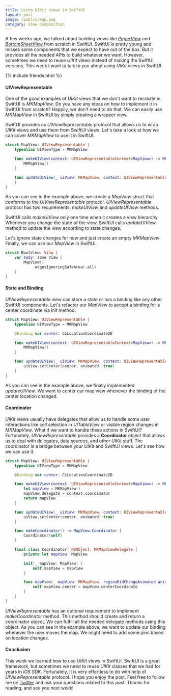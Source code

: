 ```yaml
---
title: Using UIKit views in SwiftUI
layout: post
image: /public/map.png
category: View Composition
---
```


A few weeks ago, we talked about building views like [*PagerView*](/2019/12/25/building-pager-view-in-swiftui/) and [*BottomSheetView*](/2019/12/11/building-bottom-sheet-in-swiftui/) from scratch in SwiftUI. SwiftUI is pretty young and misses some components that we expect to have out of the box. But it provides all the needed APIs to build whatever we want. However, sometimes we need to reuse *UIKit* views instead of making the SwiftUI versions. This week I want to talk to you about using *UIKit* views in SwiftUI.

{% include friends.html %}

#### UIViewRepresentable
One of the good examples of *UIKit* views that we don't want to recreate in SwiftUI is *MKMapView*. Do you have any ideas on how to implement it in SwiftUI from scratch? Happily, we don't need to do that. We can easily use *MKMapView* in SwiftUI by simply creating a wrapper view.

SwiftUI provides us *UIViewRepresentable* protocol that allows us to wrap *UIKit* views and use them from SwiftUI views. Let's take a look at how we can cover *MKMapView* to use it in SwiftUI.

```swift
struct MapView: UIViewRepresentable {
    typealias UIViewType = MKMapView

    func makeUIView(context: UIViewRepresentableContext<MapView>) -> MKMapView {
        MKMapView()
    }

    func updateUIView(_ uiView: MKMapView, context: UIViewRepresentableContext<MapView>) {
    }
}
```

As you can see in the example above, we create a *MapView* struct that conforms to the *UIViewRepresentable* protocol. *UIViewRepresentable* protocol has two requirements: *makeUIView* and *updateUIView* methods.

SwiftUI calls *makeUIView* only one time when it creates a view hierarchy. Whenever you change the state of the view, SwiftUI calls *updateUIView* method to update the view according to state changes.

Let's ignore state changes for now and just create an empty *MKMapView*. Finally, we can use our *MapView* in SwiftUI.

```swift
struct RootView: View {
    var body: some View {
        MapView()
            .edgesIgnoringSafeArea(.all)
    }
}
```

#### State and Binding
*UIViewRepresentable* view can store a state or has a binding like any other SwiftUI components. Let's refactor our *MapView* to accept a binding for a center coordinate via init method.

```swift
struct MapView: UIViewRepresentable {
    typealias UIViewType = MKMapView

    @Binding var center: CLLocationCoordinate2D

    func makeUIView(context: UIViewRepresentableContext<MapView>) -> MKMapView {
        MKMapView()
    }

    func updateUIView(_ uiView: MKMapView, context: UIViewRepresentableContext<MapView>) {
        uiView.setCenter(center, animated: true)
    }
}
```

As you can see in the example above, we finally implemented *updateUIView*. We want to center our map view whenever the binding of the center location changed.

#### Coordinator
*UIKit* views usually have delegates that allow us to handle some user interactions like cell selection in *UITableView* or visible region changes in *MKMapView*. What if we want to handle these actions in SwiftUI? Fortunately, *UIViewRepresentable* provides a **Coordinator** object that allows us to deal with delegates, data sources, and other *UIKit* stuff. The coordinator is a bridge between your *UIKit* and SwiftUI views. Let's see how we can use it.

```swift
struct MapView: UIViewRepresentable {
    typealias UIViewType = MKMapView

    @Binding var center: CLLocationCoordinate2D

    func makeUIView(context: UIViewRepresentableContext<MapView>) -> MKMapView {
        let mapView = MKMapView()
        mapView.delegate = context.coordinator
        return mapView
    }

    func updateUIView(_ uiView: MKMapView, context: UIViewRepresentableContext<MapView>) {
        uiView.setCenter(center, animated: true)
    }

    func makeCoordinator() -> MapView.Coordinator {
        Coordinator(self)
    }

    final class Coordinator: NSObject, MKMapViewDelegate {
        private let mapView: MapView

        init(_ mapView: MapView) {
            self.mapView = mapView
        }

        func mapView(_ mapView: MKMapView, regionDidChangeAnimated animated: Bool) {
            self.mapView.center = mapView.centerCoordinate
        }
    }
}
```

*UIViewRepresentable* has an optional requirement to implement *makeCoordinator* method. This method should create and return a coordinator object. We can fulfill all the needed delegate methods using this object. As you can see in the example above, we want to update our binding whenever the user moves the map. We might need to add some pins based on location changes.

#### Conclusion
This week we learned how to use *UIKit* views in SwiftUI. SwiftUI is a great framework, but sometimes we need to reuse *UIKit* classes that we had for years in *iOS SDK*. Fortunately, it is very effortless to do with help of *UIViewRepresentable* protocol. I hope you enjoy the post. Feel free to follow me on [Twitter](https://twitter.com/mecid) and ask your questions related to this post. Thanks for reading, and see you next week!
